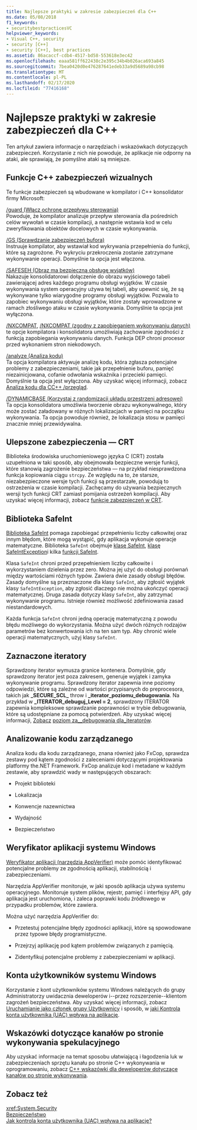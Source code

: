 ```yaml
---
title: Najlepsze praktyki w zakresie zabezpieczeń dla C++
ms.date: 05/08/2018
f1_keywords:
- securitybestpracticesVC
helpviewer_keywords:
- Visual C++, security
- security [C++]
- security [C++], best practices
ms.assetid: 86acaccf-cdb4-4517-bd58-553618e3ec42
ms.openlocfilehash: eaaa581ff622438c2e395c34b4b026aca693a845
ms.sourcegitcommit: 7bea0420d0e476287641edeb33a9d5689a98cb98
ms.translationtype: MT
ms.contentlocale: pl-PL
ms.lasthandoff: 02/17/2020
ms.locfileid: "77416168"
---
```

# <a name="security-best-practices-for-c"></a>Najlepsze praktyki w zakresie zabezpieczeń dla C++

Ten artykuł zawiera informacje o narzędziach i wskazówkach dotyczących zabezpieczeń. Korzystanie z nich nie powoduje, że aplikacje nie odporny na ataki, ale sprawiają, że pomyślne ataki są mniejsze.

## <a name="visual-c-security-features"></a>Funkcje C++ zabezpieczeń wizualnych

Te funkcje zabezpieczeń są wbudowane w kompilator i C++ konsolidator firmy Microsoft:

[/guard (Włącz ochronę przepływu sterowania)](../build/reference/guard-enable-control-flow-guard.md)<br/>
Powoduje, że kompilator analizuje przepływ sterowania dla pośrednich celów wywołań w czasie kompilacji, a następnie wstawia kod w celu zweryfikowania obiektów docelowych w czasie wykonywania.

[/GS (Sprawdzanie zabezpieczeń bufora)](../build/reference/gs-buffer-security-check.md)<br/>
Instruuje kompilator, aby wstawiał kod wykrywania przepełnienia do funkcji, które są zagrożone. Po wykryciu przekroczenia zostanie zatrzymane wykonywanie operacji. Domyślnie ta opcja jest włączona.

[/SAFESEH (Obraz ma bezpieczną obsługę wyjątków)](../build/reference/safeseh-image-has-safe-exception-handlers.md)<br/>
Nakazuje konsolidatorowi dołączenie do obrazu wyjściowego tabeli zawierającej adres każdego programu obsługi wyjątków. W czasie wykonywania system operacyjny używa tej tabeli, aby upewnić się, że są wykonywane tylko wiarygodne programy obsługi wyjątków. Pozwala to zapobiec wykonywaniu obsługi wyjątków, które zostały wprowadzone w ramach złośliwego ataku w czasie wykonywania. Domyślnie ta opcja jest wyłączona.

[/NXCOMPAT](../build/reference/nxcompat.md), [/NXCOMPAT (zgodny z zapobieganiem wykonywaniu danych)](../build/reference/nxcompat-compatible-with-data-execution-prevention.md) te opcje kompilatora i konsolidatora umożliwiają zachowanie zgodności z funkcją zapobiegania wykonywaniu danych. Funkcja DEP chroni procesor przed wykonaniem stron niekodowych.

[/analyze (Analiza kodu)](../build/reference/analyze-code-analysis.md)<br/>
Ta opcja kompilatora aktywuje analizę kodu, która zgłasza potencjalne problemy z zabezpieczeniami, takie jak przepełnienie buforu, pamięć niezainicjowana, cofanie odwołania wskaźnika i przecieki pamięci. Domyślnie ta opcja jest wyłączona. Aby uzyskać więcej informacji, zobacz [Analiza kodu dla CC++ /przegląd](/cpp/code-quality/code-analysis-for-c-cpp-overview).

[/DYNAMICBASE (Korzystaj z randomizacji układu przestrzeni adresowej)](../build/reference/dynamicbase-use-address-space-layout-randomization.md)<br/>
Ta opcja konsolidatora umożliwia tworzenie obrazu wykonywalnego, który może zostać załadowany w różnych lokalizacjach w pamięci na początku wykonywania. Ta opcja powoduje również, że lokalizacja stosu w pamięci znacznie mniej przewidywalna.

## <a name="security-enhanced-crt"></a>Ulepszone zabezpieczenia — CRT

Biblioteka środowiska uruchomieniowego języka C (CRT) została uzupełniona w taki sposób, aby obejmowała bezpieczne wersje funkcji, które stanowią zagrożenie bezpieczeństwa — na przykład niesprawdzona funkcja kopiowania ciągu `strcpy`. Ze względu na to, że starsze, niezabezpieczone wersje tych funkcji są przestarzałe, powodują to ostrzeżenia w czasie kompilacji. Zachęcamy do używania bezpiecznych wersji tych funkcji CRT zamiast pomijania ostrzeżeń kompilacji. Aby uzyskać więcej informacji, zobacz [funkcje zabezpieczeń w CRT](../c-runtime-library/security-features-in-the-crt.md).

## <a name="safeint-library"></a>Biblioteka SafeInt

[Biblioteka SafeInt](../safeint/safeint-library.md) pomaga zapobiegać przepełnieniu liczby całkowitej oraz innym błędom, które mogą wystąpić, gdy aplikacja wykonuje operacje matematyczne. Biblioteka `SafeInt` obejmuje [klasę SafeInt](../safeint/safeint-class.md), [klasę SafeIntException](../safeint/safeintexception-class.md)i kilka [funkcji SafeInt](../safeint/safeint-functions.md).

Klasa `SafeInt` chroni przed przepełnieniem liczby całkowite i wykorzystaniem dzielenia przez zero. Można jej użyć do obsługi porównań między wartościami różnych typów. Zawiera dwie zasady obsługi błędów. Zasady domyślne są przeznaczone dla klasy `SafeInt`, aby zgłosić wyjątek klasy `SafeIntException`, aby zgłosić dlaczego nie można ukończyć operacji matematycznej. Druga zasada dotyczy klasy `SafeInt`, aby zatrzymać wykonywanie programu. Istnieje również możliwość zdefiniowania zasad niestandardowych.

Każda funkcja `SafeInt` chroni jedną operację matematyczną z powodu błędu możliwego do wykorzystania. Można użyć dwóch różnych rodzajów parametrów bez konwertowania ich na ten sam typ. Aby chronić wiele operacji matematycznych, użyj klasy `SafeInt`.

## <a name="checked-iterators"></a>Zaznaczone iteratory

Sprawdzony iterator wymusza granice kontenera. Domyślnie, gdy sprawdzony iterator jest poza zakresem, generuje wyjątek i zamyka wykonywanie programu. Sprawdzony iterator zapewnia inne poziomy odpowiedzi, które są zależne od wartości przypisanych do preprocesora, takich jak **\_SECURE\_SCL\_** throw i **\_iterator\_poziomu\_debugowania**. Na przykład w **\_ITERATOR\_debuguj\_Level = 2**, sprawdzony ITERATOR zapewnia kompleksowe sprawdzanie poprawności w trybie debugowania, które są udostępniane za pomocą potwierdzeń. Aby uzyskać więcej informacji, [Zobacz](../standard-library/checked-iterators.md) [poziom za\_\_debugowania dla\_iteratorów](../standard-library/iterator-debug-level.md).

## <a name="code-analysis-for-managed-code"></a>Analizowanie kodu zarządzanego

Analiza kodu dla kodu zarządzanego, znana również jako FxCop, sprawdza zestawy pod kątem zgodności z zaleceniami dotyczącymi projektowania platformy the.NET Framework. FxCop analizuje kod i metadane w każdym zestawie, aby sprawdzić wady w następujących obszarach:

- Projekt biblioteki

- Lokalizacja

- Konwencje nazewnictwa

- Wydajność

- Bezpieczeństwo

## <a name="windows-application-verifier"></a>Weryfikator aplikacji systemu Windows

[Weryfikator aplikacji (narzędzia AppVerifier)](/windows-hardware/drivers/debugger/enable-application-verifier) może pomóc identyfikować potencjalne problemy ze zgodnością aplikacji, stabilnością i zabezpieczeniami.

Narzędzia AppVerifier monitoruje, w jaki sposób aplikacja używa systemu operacyjnego. Monitoruje system plików, rejestr, pamięć i interfejsy API, gdy aplikacja jest uruchomiona, i zaleca poprawki kodu źródłowego w przypadku problemów, które zawiera.

Można użyć narzędzia AppVerifier do:

- Przetestuj potencjalne błędy zgodności aplikacji, które są spowodowane przez typowe błędy programistyczne.

- Przejrzyj aplikację pod kątem problemów związanych z pamięcią.

- Zidentyfikuj potencjalne problemy z zabezpieczeniami w aplikacji.

## <a name="windows-user-accounts"></a>Konta użytkowników systemu Windows

Korzystanie z kont użytkowników systemu Windows należących do grupy Administratorzy uwidacznia deweloperów i--przez rozszerzenie--klientom zagrożeń bezpieczeństwa. Aby uzyskać więcej informacji, zobacz [Uruchamianie jako członek grupy Użytkownicy](running-as-a-member-of-the-users-group.md) i sposób, w [jaki Kontrola konta użytkownika (UAC) wpływa na aplikację](how-user-account-control-uac-affects-your-application.md).

## <a name="guidance-for-speculative-execution-side-channels"></a>Wskazówki dotyczące kanałów po stronie wykonywania spekulacyjnego

Aby uzyskać informacje na temat sposobu ułatwiającą i łagodzenia luk w zabezpieczeniach sprzętu kanału po stronie C++ wykonywania w oprogramowaniu, zobacz [ C++ wskazówki dla deweloperów dotyczące kanałów po stronie wykonywania](developer-guidance-speculative-execution.md).

## <a name="see-also"></a>Zobacz też

<xref:System.Security> <br/>
[Bezpieczeństwo](/dotnet/standard/security/index)<br/>
[Jak kontrola konta użytkownika (UAC) wpływa na aplikację?](how-user-account-control-uac-affects-your-application.md)
